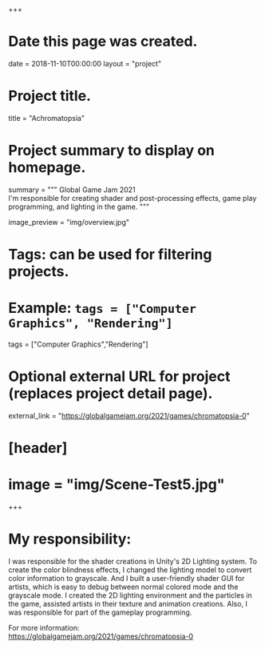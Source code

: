 +++
# Date this page was created.
date = 2018-11-10T00:00:00
layout = "project"

# Project title.
title = "Achromatopsia"

# Project summary to display on homepage.
summary = """
 Global Game Jam 2021<br>
 I'm responsible for creating shader and post-processing effects, game play programming, and lighting in the game.
 """
 
image_preview = "img/overview.jpg"

# Tags: can be used for filtering projects.
# Example: `tags = ["Computer Graphics", "Rendering"]`
tags = ["Computer Graphics","Rendering"]

# Optional external URL for project (replaces project detail page).
external_link = "https://globalgamejam.org/2021/games/chromatopsia-0"

# [header]
# image = "img/Scene-Test5.jpg"

+++

# My responsibility:
I was responsible for the shader creations in Unity's 2D Lighting system. To create the color blindness effects, I changed the lighting model to convert color information to grayscale. And I built a user-friendly shader GUI for artists, which is easy to debug between normal colored mode and the grayscale mode. 
I created the 2D lighting environment and the particles in the game, assisted artists in their texture and animation creations.
Also, I was responsible for part of the gameplay programming.

For more information: https://globalgamejam.org/2021/games/chromatopsia-0

